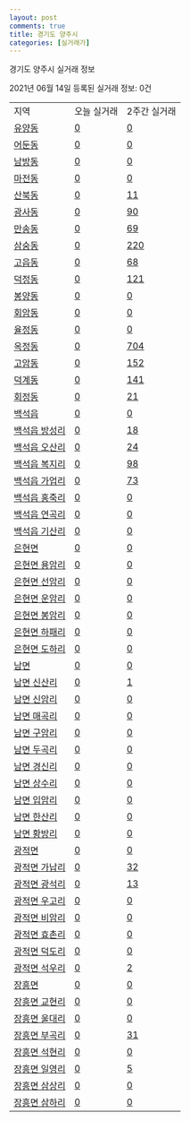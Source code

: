 ```yaml
---
layout: post
comments: true
title: 경기도 양주시
categories: [실거래가]
---
```


경기도 양주시 실거래 정보

2021년 06월 14일 등록된 실거래 정보: 0건


<table class="sortable">
  <tr>
    <td>지역</td>
    <td>오늘 실거래</td>
    <td>2주간 실거래</td>
  </tr>

  
  <tr class="item">
    <td><a href="4163010100.html">유양동</a></td>
    <td><a href="4163010100.html">0</a></td>
    <td><a href="4163010100.html">0</a></td>
  </tr>
    

  <tr class="item">
    <td><a href="4163010200.html">어둔동</a></td>
    <td><a href="4163010200.html">0</a></td>
    <td><a href="4163010200.html">0</a></td>
  </tr>
    

  <tr class="item">
    <td><a href="4163010300.html">남방동</a></td>
    <td><a href="4163010300.html">0</a></td>
    <td><a href="4163010300.html">0</a></td>
  </tr>
    

  <tr class="item">
    <td><a href="4163010400.html">마전동</a></td>
    <td><a href="4163010400.html">0</a></td>
    <td><a href="4163010400.html">0</a></td>
  </tr>
    

  <tr class="item">
    <td><a href="4163010500.html">산북동</a></td>
    <td><a href="4163010500.html">0</a></td>
    <td><a href="4163010500.html">11</a></td>
  </tr>
    

  <tr class="item">
    <td><a href="4163010600.html">광사동</a></td>
    <td><a href="4163010600.html">0</a></td>
    <td><a href="4163010600.html">90</a></td>
  </tr>
    

  <tr class="item">
    <td><a href="4163010700.html">만송동</a></td>
    <td><a href="4163010700.html">0</a></td>
    <td><a href="4163010700.html">69</a></td>
  </tr>
    

  <tr class="item">
    <td><a href="4163010800.html">삼숭동</a></td>
    <td><a href="4163010800.html">0</a></td>
    <td><a href="4163010800.html">220</a></td>
  </tr>
    

  <tr class="item">
    <td><a href="4163010900.html">고읍동</a></td>
    <td><a href="4163010900.html">0</a></td>
    <td><a href="4163010900.html">68</a></td>
  </tr>
    

  <tr class="item">
    <td><a href="4163011000.html">덕정동</a></td>
    <td><a href="4163011000.html">0</a></td>
    <td><a href="4163011000.html">121</a></td>
  </tr>
    

  <tr class="item">
    <td><a href="4163011100.html">봉양동</a></td>
    <td><a href="4163011100.html">0</a></td>
    <td><a href="4163011100.html">0</a></td>
  </tr>
    

  <tr class="item">
    <td><a href="4163011200.html">회암동</a></td>
    <td><a href="4163011200.html">0</a></td>
    <td><a href="4163011200.html">0</a></td>
  </tr>
    

  <tr class="item">
    <td><a href="4163011300.html">율정동</a></td>
    <td><a href="4163011300.html">0</a></td>
    <td><a href="4163011300.html">0</a></td>
  </tr>
    

  <tr class="item">
    <td><a href="4163011400.html">옥정동</a></td>
    <td><a href="4163011400.html">0</a></td>
    <td><a href="4163011400.html">704</a></td>
  </tr>
    

  <tr class="item">
    <td><a href="4163011500.html">고암동</a></td>
    <td><a href="4163011500.html">0</a></td>
    <td><a href="4163011500.html">152</a></td>
  </tr>
    

  <tr class="item">
    <td><a href="4163011600.html">덕계동</a></td>
    <td><a href="4163011600.html">0</a></td>
    <td><a href="4163011600.html">141</a></td>
  </tr>
    

  <tr class="item">
    <td><a href="4163011700.html">회정동</a></td>
    <td><a href="4163011700.html">0</a></td>
    <td><a href="4163011700.html">21</a></td>
  </tr>
    

  <tr class="item">
    <td><a href="4163025000.html">백석읍</a></td>
    <td><a href="4163025000.html">0</a></td>
    <td><a href="4163025000.html">0</a></td>
  </tr>
    

  <tr class="item">
    <td><a href="4163025021.html">백석읍 방성리</a></td>
    <td><a href="4163025021.html">0</a></td>
    <td><a href="4163025021.html">18</a></td>
  </tr>
    

  <tr class="item">
    <td><a href="4163025022.html">백석읍 오산리</a></td>
    <td><a href="4163025022.html">0</a></td>
    <td><a href="4163025022.html">24</a></td>
  </tr>
    

  <tr class="item">
    <td><a href="4163025023.html">백석읍 복지리</a></td>
    <td><a href="4163025023.html">0</a></td>
    <td><a href="4163025023.html">98</a></td>
  </tr>
    

  <tr class="item">
    <td><a href="4163025024.html">백석읍 가업리</a></td>
    <td><a href="4163025024.html">0</a></td>
    <td><a href="4163025024.html">73</a></td>
  </tr>
    

  <tr class="item">
    <td><a href="4163025025.html">백석읍 홍죽리</a></td>
    <td><a href="4163025025.html">0</a></td>
    <td><a href="4163025025.html">0</a></td>
  </tr>
    

  <tr class="item">
    <td><a href="4163025026.html">백석읍 연곡리</a></td>
    <td><a href="4163025026.html">0</a></td>
    <td><a href="4163025026.html">0</a></td>
  </tr>
    

  <tr class="item">
    <td><a href="4163025027.html">백석읍 기산리</a></td>
    <td><a href="4163025027.html">0</a></td>
    <td><a href="4163025027.html">0</a></td>
  </tr>
    

  <tr class="item">
    <td><a href="4163031000.html">은현면</a></td>
    <td><a href="4163031000.html">0</a></td>
    <td><a href="4163031000.html">0</a></td>
  </tr>
    

  <tr class="item">
    <td><a href="4163031021.html">은현면 용암리</a></td>
    <td><a href="4163031021.html">0</a></td>
    <td><a href="4163031021.html">0</a></td>
  </tr>
    

  <tr class="item">
    <td><a href="4163031022.html">은현면 선암리</a></td>
    <td><a href="4163031022.html">0</a></td>
    <td><a href="4163031022.html">0</a></td>
  </tr>
    

  <tr class="item">
    <td><a href="4163031023.html">은현면 운암리</a></td>
    <td><a href="4163031023.html">0</a></td>
    <td><a href="4163031023.html">0</a></td>
  </tr>
    

  <tr class="item">
    <td><a href="4163031024.html">은현면 봉암리</a></td>
    <td><a href="4163031024.html">0</a></td>
    <td><a href="4163031024.html">0</a></td>
  </tr>
    

  <tr class="item">
    <td><a href="4163031025.html">은현면 하패리</a></td>
    <td><a href="4163031025.html">0</a></td>
    <td><a href="4163031025.html">0</a></td>
  </tr>
    

  <tr class="item">
    <td><a href="4163031026.html">은현면 도하리</a></td>
    <td><a href="4163031026.html">0</a></td>
    <td><a href="4163031026.html">0</a></td>
  </tr>
    

  <tr class="item">
    <td><a href="4163032000.html">남면</a></td>
    <td><a href="4163032000.html">0</a></td>
    <td><a href="4163032000.html">0</a></td>
  </tr>
    

  <tr class="item">
    <td><a href="4163032021.html">남면 신산리</a></td>
    <td><a href="4163032021.html">0</a></td>
    <td><a href="4163032021.html">1</a></td>
  </tr>
    

  <tr class="item">
    <td><a href="4163032022.html">남면 신암리</a></td>
    <td><a href="4163032022.html">0</a></td>
    <td><a href="4163032022.html">0</a></td>
  </tr>
    

  <tr class="item">
    <td><a href="4163032023.html">남면 매곡리</a></td>
    <td><a href="4163032023.html">0</a></td>
    <td><a href="4163032023.html">0</a></td>
  </tr>
    

  <tr class="item">
    <td><a href="4163032024.html">남면 구암리</a></td>
    <td><a href="4163032024.html">0</a></td>
    <td><a href="4163032024.html">0</a></td>
  </tr>
    

  <tr class="item">
    <td><a href="4163032025.html">남면 두곡리</a></td>
    <td><a href="4163032025.html">0</a></td>
    <td><a href="4163032025.html">0</a></td>
  </tr>
    

  <tr class="item">
    <td><a href="4163032026.html">남면 경신리</a></td>
    <td><a href="4163032026.html">0</a></td>
    <td><a href="4163032026.html">0</a></td>
  </tr>
    

  <tr class="item">
    <td><a href="4163032027.html">남면 상수리</a></td>
    <td><a href="4163032027.html">0</a></td>
    <td><a href="4163032027.html">0</a></td>
  </tr>
    

  <tr class="item">
    <td><a href="4163032028.html">남면 입암리</a></td>
    <td><a href="4163032028.html">0</a></td>
    <td><a href="4163032028.html">0</a></td>
  </tr>
    

  <tr class="item">
    <td><a href="4163032029.html">남면 한산리</a></td>
    <td><a href="4163032029.html">0</a></td>
    <td><a href="4163032029.html">0</a></td>
  </tr>
    

  <tr class="item">
    <td><a href="4163032030.html">남면 황방리</a></td>
    <td><a href="4163032030.html">0</a></td>
    <td><a href="4163032030.html">0</a></td>
  </tr>
    

  <tr class="item">
    <td><a href="4163033000.html">광적면</a></td>
    <td><a href="4163033000.html">0</a></td>
    <td><a href="4163033000.html">0</a></td>
  </tr>
    

  <tr class="item">
    <td><a href="4163033021.html">광적면 가납리</a></td>
    <td><a href="4163033021.html">0</a></td>
    <td><a href="4163033021.html">32</a></td>
  </tr>
    

  <tr class="item">
    <td><a href="4163033022.html">광적면 광석리</a></td>
    <td><a href="4163033022.html">0</a></td>
    <td><a href="4163033022.html">13</a></td>
  </tr>
    

  <tr class="item">
    <td><a href="4163033023.html">광적면 우고리</a></td>
    <td><a href="4163033023.html">0</a></td>
    <td><a href="4163033023.html">0</a></td>
  </tr>
    

  <tr class="item">
    <td><a href="4163033024.html">광적면 비암리</a></td>
    <td><a href="4163033024.html">0</a></td>
    <td><a href="4163033024.html">0</a></td>
  </tr>
    

  <tr class="item">
    <td><a href="4163033025.html">광적면 효촌리</a></td>
    <td><a href="4163033025.html">0</a></td>
    <td><a href="4163033025.html">0</a></td>
  </tr>
    

  <tr class="item">
    <td><a href="4163033026.html">광적면 덕도리</a></td>
    <td><a href="4163033026.html">0</a></td>
    <td><a href="4163033026.html">0</a></td>
  </tr>
    

  <tr class="item">
    <td><a href="4163033027.html">광적면 석우리</a></td>
    <td><a href="4163033027.html">0</a></td>
    <td><a href="4163033027.html">2</a></td>
  </tr>
    

  <tr class="item">
    <td><a href="4163034000.html">장흥면</a></td>
    <td><a href="4163034000.html">0</a></td>
    <td><a href="4163034000.html">0</a></td>
  </tr>
    

  <tr class="item">
    <td><a href="4163034021.html">장흥면 교현리</a></td>
    <td><a href="4163034021.html">0</a></td>
    <td><a href="4163034021.html">0</a></td>
  </tr>
    

  <tr class="item">
    <td><a href="4163034022.html">장흥면 울대리</a></td>
    <td><a href="4163034022.html">0</a></td>
    <td><a href="4163034022.html">0</a></td>
  </tr>
    

  <tr class="item">
    <td><a href="4163034023.html">장흥면 부곡리</a></td>
    <td><a href="4163034023.html">0</a></td>
    <td><a href="4163034023.html">31</a></td>
  </tr>
    

  <tr class="item">
    <td><a href="4163034024.html">장흥면 석현리</a></td>
    <td><a href="4163034024.html">0</a></td>
    <td><a href="4163034024.html">0</a></td>
  </tr>
    

  <tr class="item">
    <td><a href="4163034025.html">장흥면 일영리</a></td>
    <td><a href="4163034025.html">0</a></td>
    <td><a href="4163034025.html">5</a></td>
  </tr>
    

  <tr class="item">
    <td><a href="4163034026.html">장흥면 삼상리</a></td>
    <td><a href="4163034026.html">0</a></td>
    <td><a href="4163034026.html">0</a></td>
  </tr>
    

  <tr class="item">
    <td><a href="4163034027.html">장흥면 삼하리</a></td>
    <td><a href="4163034027.html">0</a></td>
    <td><a href="4163034027.html">0</a></td>
  </tr>
    


</table>
    